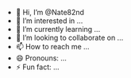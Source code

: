 - 👋 Hi, I’m @Nate82nd
- 👀 I’m interested in ...
- 🌱 I’m currently learning ...
- 💞️ I’m looking to collaborate on ...
- 📫 How to reach me ...
- 😄 Pronouns: ...
- ⚡ Fun fact: ...

<!---
Nate82nd/Nate82nd is a ✨ special ✨ repository because its `README.md` (this file) appears on your GitHub profile.
You can click the Preview link to take a look at your changes.
--->
